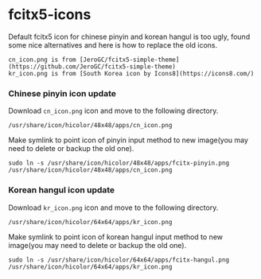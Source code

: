 # fcitx5-icons

Default fcitx5 icon for chinese pinyin and korean hangul is too ugly, found some nice alternatives and here is how to replace the old icons.

```
cn_icon.png is from [JeroGC/fcitx5-simple-theme](https://github.com/JeroGC/fcitx5-simple-theme)
kr_icon.png is from [South Korea icon by Icons8](https://icons8.com/)
```

### Chinese pinyin icon update

Download `cn_icon.png` icon and move to the following directory.

`/usr/share/icon/hicolor/48x48/apps/cn_icon.png`

Make symlink to point icon of pinyin input method to new image(you may need to delete or backup the old one).

`sudo ln -s /usr/share/icon/hicolor/48x48/apps/fcitx-pinyin.png /usr/share/icon/hicolor/48x48/apps/cn_icon.png`

### Korean hangul icon update

Download `kr_icon.png` icon and move to the following directory.

`/usr/share/icon/hicolor/64x64/apps/kr_icon.png`

Make symlink to point icon of korean hangul input method to new image(you may need to delete or backup the old one).

`sudo ln -s /usr/share/icon/hicolor/64x64/apps/fcitx-hangul.png /usr/share/icon/hicolor/64x64/apps/kr_icon.png`

